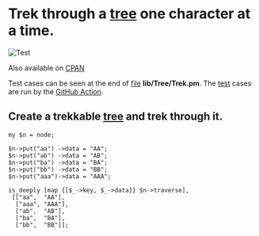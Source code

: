 # Trek through a [tree](https://en.wikipedia.org/wiki/Tree_(data_structure)) one character at a time.


![Test](https://github.com/philiprbrenan/TreeTrek/workflows/Test/badge.svg)

Also available on [CPAN](https://metacpan.org/pod/Tree::Trek)

Test cases can be seen at the end of [file](https://en.wikipedia.org/wiki/Computer_file) **lib/Tree/Trek.pm**.  The [test](https://en.wikipedia.org/wiki/Software_testing) cases
are run by the [GitHub Action](https://docs.github.com/en/free-pro-team@latest/actions/quickstart). 

## Create a trekkable [tree](https://en.wikipedia.org/wiki/Tree_(data_structure)) and trek through it.
  ```
  my $n = node;

  $n->put("aa") ->data = "AA";
  $n->put("ab") ->data = "AB";
  $n->put("ba") ->data = "BA";
  $n->put("bb") ->data = "BB";
  $n->put("aaa")->data = "AAA";

  is_deeply [map {[$_->key, $_->data]} $n->traverse],
   [["aa",  "AA"],
    ["aaa", "AAA"],
    ["ab",  "AB"],
    ["ba",  "BA"],
    ["bb",  "BB"]];
   ```
